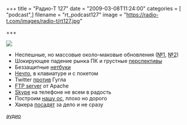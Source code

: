 +++
title = "Радио-Т 127"
date = "2009-03-08T11:24:00"
categories = [ "podcast",]
filename = "rt_podcast127"
image = "https://radio-t.com/images/radio-t/rt127.jpg"

+++

![](https://radio-t.com/images/radio-t/rt127.jpg)

- Неспешные, но массовые около–маковые обновления ([№1](http://theappleblog.com/2009/03/03/the-new-imac-keeping-up-with-the-joneses/), [№2](http://habrahabr.ru/blogs/apple/53714/))
- Шокирующее падение рынка ПК и грустные [перспективы](http://business.compulenta.ru/406264/)
- Беззащитные [нетбуки](http://webplanet.ru/news/security/2009/03/04/netbook_risks.html)
- [Нечто](http://blog.wired.com/gadgets/2009/03/eee-pc-in-a-key.html), в клавиатуре и с покетом
- Twitter [против](http://www.businessinsider.com/google-ceo-twitter-a-poor-mans-email-system-2009-3) Гугла
- [FTP server](http://www.opennet.ru/opennews/art.shtml?num=20560) от Apache
- [Skype](http://webplanet.ru/news/telecom/2009/03/03/angry_operator.html) на телефоне не всем в радость
- Построим [нашу ос](http://spo.cnews.ru/news/top/index.shtml?2009/03/05/339784), плохо но дорого
- Хакера [посадят](http://webplanet.ru/news/law/2009/03/06/hack.html) за дело и не сразу

[аудио](http://cdn.radio-t.com/rt_podcast127.mp3)
<audio src="http://cdn.radio-t.com/rt_podcast127.mp3" preload="none"></audio>